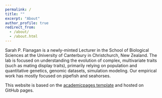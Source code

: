 ```yaml
---
permalink: /
title: ""
excerpt: "About"
author_profile: true
redirect_from: 
  - /about/
  - /about.html
---
```



Sarah P. Flanagan is a newly-minted Lecturer in the School of Biological Sciences at the University of Canterbury in Christchurch, New Zealand. The lab is focused on understanding the evolution of complex, multivariate traits (such as mating display traits), primarily relying on population and quantitative genetics, genomic datasets, simulation modeling. Our empirical work has mostly focused on pipefish and seahorses.


This website is based on the [academicpages template](https://github.com/academicpages/academicpages.github.io) and hosted on GitHub pages. 
